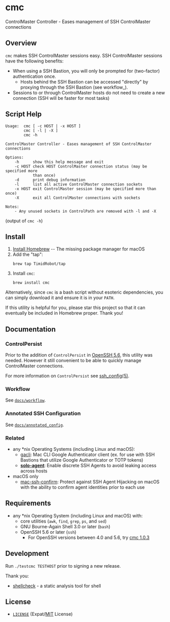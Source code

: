 # cmc

ControlMaster Controller - Eases management of SSH ControlMaster connections


## Overview

`cmc` makes SSH ControlMaster sessions easy. SSH ControlMaster sessions have
the following benefits:
- When using a SSH Bastion, you will only be prompted for (two-factor)
  authentication once.
  - Hosts behind the SSH Bastion can be accessed "directly" by proxying through
    the SSH Bastion (see workflow_).
- Sessions to or through ControlMaster hosts do not need to create a new
  connection (SSH will be faster for most tasks)


## Script Help

```
Usage:  cmc [ -c HOST | -x HOST ]
        cmc [ -l | -X ]
        cmc -h

ControlMaster Controller - Eases management of SSH ControlMaster connections

Options:
    -h      show this help message and exit
    -c HOST check HOST ControlMaster connection status (may be specified more
            than once)
    -d      print debug information
    -l      list all active ControlMaster connection sockets
    -x HOST exit ControlMaster session (may be specified more than once)
    -X      exit all ControlMaster connections with sockets

Notes:
    - Any unused sockets in ControlPath are removed with -l and -X
```
(output of `cmc -h`)


## Install

1. [Install Homebrew][brewinstall] -- The missing package manager for macOS
2. Add the "tap":
    ```shell
    brew tap TimidRobot/tap
    ```
3. Install `cmc`:
    ```
    brew install cmc
    ```

Alternatively, since `cmc` is a bash script without esoteric dependencies,
you can simply download it and ensure it is in your `PATH`.

If this utility is helpful for you, please star this project so that it can
eventually be included in Homebrew proper. Thank you!

[brewinstall]: http://brew.sh/#install


## Documentation


### ControlPersist

Prior to the addition of `ControlPersist` in [OpenSSH 5.6][openssh56], this
utility was needed. However it still convenient to be able to quickly manage
ControlMaster connections.

For more information on `ControlPersist` see [ssh_config(5)][mansshconfig].

[openssh56]: https://www.openssh.com/txt/release-5.6
[mansshconfig]: http://man.openbsd.org/OpenBSD-current/man5/ssh_config.5


### Workflow

See [`docs/workflow`][workflow].

[workflow]: docs/workflow.md


### Annotated SSH Configuration

See [`docs/annotated_config`][annotated].

[annotated]: docs/annotated_config.md


### Related

- any \*nix Operating Systems (including Linux and macOS):
  - [gacli][gacli]: Mac CLI Google Authenticator client (ex. for use with SSH
    Bastions that utilize Google Authenticator or TOTP tokens)
  - **[solo-agent][soloagent]**: Enable discrete SSH Agents to avoid leaking
    access across hosts 
- macOS only
  - [mac-ssh-confirm][confirm]: Protect against SSH Agent Hijacking on macOS
    with the ability to confirm agent identities prior to each use

[gacli]: https://github.com/ClockworkNet/gacli
[soloagent]: https://github.com/TimidRobot/solo-agent
[confirm]: https://github.com/TimZehta/mac-ssh-confirm


## Requirements

- any \*nix Operating System (including Linux and macOS) with:
  - core utilities (`awk`, `find`, `grep`, `ps`, and `sed`)
  - GNU Bourne-Again Shell 3.0 or later (`bash`)
  - OpenSSH 5.6 or later (`ssh`)
    - For OpenSSH versions between 4.0 and 5.6, try [cmc 1.0.3][cmc103]

[cmc103]:https://github.com/TimidRobot/cmc/tree/1.0.3


## Development

Run `./testcmc TESTHOST` prior to signing a new release.

Thank you:
- [shellcheck][shellcheck] - a static analysis tool for shell

[shellcheck]: https://github.com/koalaman/shellcheck


## License

- [`LICENSE`](LICENSE) (Expat/[MIT][mit] License)

[mit]: http://www.opensource.org/licenses/MIT "The MIT License | Open Source Initiative"

